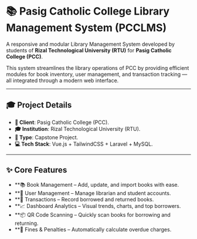 # 📚 Pasig Catholic College Library Management System (PCCLMS)

A responsive and modular Library Management System developed by students of **Rizal Technological University (RTU)** for **Pasig Catholic College (PCC)**.

This system streamlines the library operations of PCC by providing efficient modules for book inventory, user management, and transaction tracking — all integrated through a modern web interface.

---

## 🎓 Project Details

- **🏫 Client**: Pasig Catholic College (PCC).
- **🎓 Institution**: Rizal Technological University (RTU).
- **📁 Type**: Capstone Project.
- **💻 Tech Stack**: Vue.js + TailwindCSS + Laravel + MySQL.

---

## ✨ Core Features

- **📚 Book Management – Add, update, and import books with ease.
- **👤 User Management – Manage librarian and student accounts.
- **🔁 Transactions – Record borrowed and returned books.
- **📈 Dashboard Analytics – Visual trends, charts, and top borrowers.
- **📦 QR Code Scanning – Quickly scan books for borrowing and returning.
- **💸 Fines & Penalties – Automatically calculate overdue charges.
